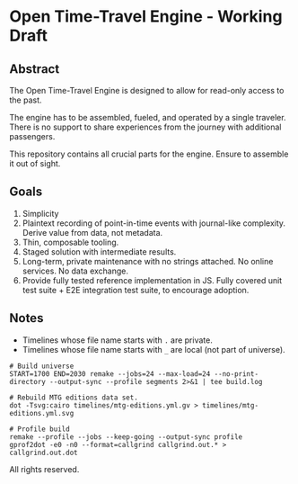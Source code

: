 # Open Time-Travel Engine - Working Draft

## Abstract

The Open Time-Travel Engine is designed to allow for read-only access to the past.

The engine has to be assembled, fueled, and operated by a single traveler. There is no support to share experiences from the journey with additional passengers.

This repository contains all crucial parts for the engine. Ensure to assemble it out of sight.

## Goals

1. Simplicity
1. Plaintext recording of point-in-time events with journal-like complexity. Derive value from data, not metadata.
1. Thin, composable tooling.
1. Staged solution with intermediate results.
1. Long-term, private maintenance with no strings attached. No online services. No data exchange.
1. Provide fully tested reference implementation in JS. Fully covered unit test suite + E2E integration test suite, to encourage adoption.

## Notes

- Timelines whose file name starts with `.` are private.
- Timelines whose file name starts with `_` are local (not part of universe).

```shell
# Build universe
START=1700 END=2030 remake --jobs=24 --max-load=24 --no-print-directory --output-sync --profile segments 2>&1 | tee build.log

# Rebuild MTG editions data set.
dot -Tsvg:cairo timelines/mtg-editions.yml.gv > timelines/mtg-editions.yml.svg

# Profile build
remake --profile --jobs --keep-going --output-sync profile
gprof2dot -e0 -n0 --format=callgrind callgrind.out.* > callgrind.out.dot
```

All rights reserved.
